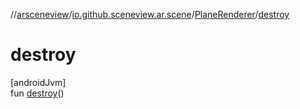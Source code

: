 //[arsceneview](../../../index.md)/[io.github.sceneview.ar.scene](../index.md)/[PlaneRenderer](index.md)/[destroy](destroy.md)

# destroy

[androidJvm]\
fun [destroy](destroy.md)()
